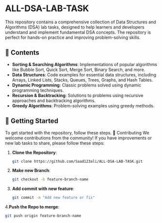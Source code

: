 # ALL-DSA-LAB-TASK

This repository contains a comprehensive collection of Data Structures and Algorithms (DSA) lab tasks, designed to help learners and developers understand and implement fundamental DSA concepts. The repository is perfect for hands-on practice and improving problem-solving skills.

## 📁 Contents

- **Sorting & Searching Algorithms**: Implementations of popular algorithms like Bubble Sort, Quick Sort, Merge Sort, Binary Search, and more.
- **Data Structures**: Code examples for essential data structures, including Arrays, Linked Lists, Stacks, Queues, Trees, Graphs, and Hash Tables.
- **Dynamic Programming**: Classic problems solved using dynamic programming techniques.
- **Recursion & Backtracking**: Solutions to problems using recursive approaches and backtracking algorithms.
- **Greedy Algorithms**: Problem-solving examples using greedy methods.

## 🚀 Getting Started

To get started with the repository, follow these steps.
🤝 Contributing
We welcome contributions from the community! If you have improvements or new lab tasks to share, please follow these steps:

1. **Clone the Repository**:
   ```bash
   git clone https://github.com/Saad123ali/ALL-DSA-LAB-TASK.git
2. **Make new Branch**:
   ```bash
   git checkout -b feature-branch-name
3. **Add commit with new feature**:
   ```bash  
   git commit -m "Add new feature or fix"
4.**Push the Repo to merge**:
   ```bash
   git push origin feature-branch-name


